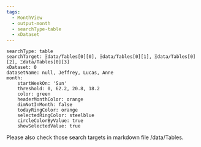 ```yaml
---
tags:
  - MonthView
  - output-month
  - searchType-table
  - xDataset
---
```


```tracker
searchType: table
searchTarget: Ξdata/Tables[0][0], Ξdata/Tables[0][1], Ξdata/Tables[0][2], Ξdata/Tables[0][3]
xDataset: 0
datasetName: null, Jeffrey, Lucas, Anne
month:
    startWeekOn: 'Sun'
    threshold: 0, 62.2, 20.8, 18.2
    color: green
    headerMonthColor: orange
    dimNotInMonth: false
    todayRingColor: orange
    selectedRingColor: steelblue
    circleColorByValue: true
    showSelectedValue: true
```

Please also check those search targets in markdown file /data/Tables.
